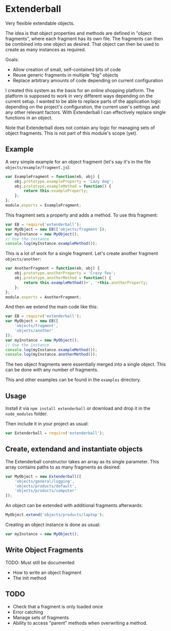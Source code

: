 # Extenderball

Very flexible extendable objects.

The idea is that object properties and methods are defined in "object
fragments", where each fragment has its own file. The fragments can then be
combined into one object as desired. That object can then be used to create as
many instances as required.

Goals:

- Allow creation of small, self-contained bits of code
- Reuse generic fragments in multiple "big" objects
- Replace arbitrary amounts of code depending on current configuration

I created this system as the basis for an online shopping platform. The platform
is supposed to work in very different ways depending on the current setup. I
wanted to be able to replace parts of the application logic depending on the
project's configuration, the current user's settings and any other relevant
factors. With Extenderball I can effectively replace single functions in an
object.

Note that Extenderball does not contain any logic for managing sets of object
fragments. This is not part of this module's scope (yet).

## Example

A very simple example for an object fragment (let's say it's in the file `objects/example/fragment.js`):

```js
var ExampleFragment = function(eb, obj) {
	obj.prototype.exampleProperty = 'Lazy dog';
	obj.prototype.exampleMethod = function() {
		return this.exampleProperty;
	};
};
module.exports = ExampleFragment;
```

This fragment sets a property and adds a method. To use this fragment:

```js
var EB = require('extenderball');
var MyObject = new EB(['objects/fragment']);
var myInstance = new MyObject();
// Use the instance
console.log(myInstance.exampleMethod());
```

This is a lot of work for a single fragment. Let's create another fragment
`objects/another`:

```js
var AnotherFragment = function(eb, obj) {
	obj.prototype.anotherProperty = 'Crazy fox';
	obj.prototype.anotherMethod = function() {
		return this.exampleMethod()+', '+this.anotherProperty;
	};
};
module.exports = AnotherFragment;
```

And then we extend the main code like this:

```js
var EB = require('extenderball');
var MyObject = new EB([
	'objects/fragment',
	'objects/another'
]);
var myInstance = new MyObject();
// Use the instance
console.log(myInstance.exampleMethod());
console.log(myInstance.anotherMethod());
```

The two object fragments were essentially merged into a single object. This can
be done with any number of fragments.

This and other examples can be found in the `examples` directory.

## Usage

Install it via `npm install extenderball` or download and drop it in the
`node_modules` folder.

Then include it in your project as usual:

```js
var Extenderball = require('extenderball');
```

## Create, extendand and instantiate objects

The Extenderball constructor takes an array as its single parameter. This array contains
paths to as many fragments as desired:

```js
var MyObject = new Extenderball([
	'objects/general/logging',
	'objects/products/default',
	'objects/products/computer'
]);
```

An object can be extended with additional fragments afterwards:

```js
MyObject.extend('objects/products/laptop');
```

Creating an object instance is done as usual:

```js
var myInstance = new MyObject();
```

## Write Object Fragments

TODO: Must still be documented

- How to write an object fragment
- The init method

## TODO

- Check that a fragment is only loaded once
- Error catching
- Manage sets of fragments
- Ability to access "parent" methods when overwriting a method.